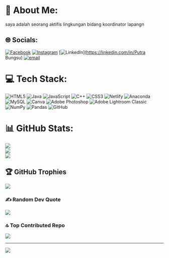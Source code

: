 # 💫 About Me:
saya adalah seorang aktifis lingkungan bidang koordinator lapangn


## 🌐 Socials:
[![Facebook](https://img.shields.io/badge/Facebook-%231877F2.svg?logo=Facebook&logoColor=white)](https://facebook.com/wawan) [![Instagram](https://img.shields.io/badge/Instagram-%23E4405F.svg?logo=Instagram&logoColor=white)](https://instagram.com/wawan_melayu2) [![LinkedIn](https://img.shields.io/badge/LinkedIn-%230077B5.svg?logo=linkedin&logoColor=white)](https://linkedin.com/in/Putra Bungsu) [![email](https://img.shields.io/badge/Email-D14836?logo=gmail&logoColor=white)](mailto:pb4960066@gmail.com) 

# 💻 Tech Stack:
![HTML5](https://img.shields.io/badge/html5-%23E34F26.svg?style=flat&logo=html5&logoColor=white) ![Java](https://img.shields.io/badge/java-%23ED8B00.svg?style=flat&logo=openjdk&logoColor=white) ![JavaScript](https://img.shields.io/badge/javascript-%23323330.svg?style=flat&logo=javascript&logoColor=%23F7DF1E) ![C++](https://img.shields.io/badge/c++-%2300599C.svg?style=flat&logo=c%2B%2B&logoColor=white) ![CSS3](https://img.shields.io/badge/css3-%231572B6.svg?style=flat&logo=css3&logoColor=white) ![Netlify](https://img.shields.io/badge/netlify-%23000000.svg?style=flat&logo=netlify&logoColor=#00C7B7) ![Anaconda](https://img.shields.io/badge/Anaconda-%2344A833.svg?style=flat&logo=anaconda&logoColor=white) ![MySQL](https://img.shields.io/badge/mysql-4479A1.svg?style=flat&logo=mysql&logoColor=white) ![Canva](https://img.shields.io/badge/Canva-%2300C4CC.svg?style=flat&logo=Canva&logoColor=white) ![Adobe Photoshop](https://img.shields.io/badge/adobe%20photoshop-%2331A8FF.svg?style=flat&logo=adobe%20photoshop&logoColor=white) ![Adobe Lightroom Classic](https://img.shields.io/badge/Adobe%20Lightroom%20Classic-31A8FF.svg?style=flat&logo=Adobe%20Lightroom%20Classic&logoColor=white) ![NumPy](https://img.shields.io/badge/numpy-%23013243.svg?style=flat&logo=numpy&logoColor=white) ![Pandas](https://img.shields.io/badge/pandas-%23150458.svg?style=flat&logo=pandas&logoColor=white) ![GitHub](https://img.shields.io/badge/github-%23121011.svg?style=flat&logo=github&logoColor=white)
# 📊 GitHub Stats:
![](https://github-readme-stats.vercel.app/api?username=gunawan03012001&theme=radical&hide_border=true&include_all_commits=true&count_private=false)<br/>
![](https://nirzak-streak-stats.vercel.app/?user=gunawan03012001&theme=radical&hide_border=true)<br/>
![](https://github-readme-stats.vercel.app/api/top-langs/?username=gunawan03012001&theme=radical&hide_border=true&include_all_commits=true&count_private=false&layout=compact)

## 🏆 GitHub Trophies
![](https://github-profile-trophy.vercel.app/?username=gunawan03012001&theme=radical&no-frame=true&no-bg=false&margin-w=4)

### ✍️ Random Dev Quote
![](https://quotes-github-readme.vercel.app/api?type=horizontal&theme=radical)

### 🔝 Top Contributed Repo
![](https://github-contributor-stats.vercel.app/api?username=gunawan03012001&limit=5&theme=radical&combine_all_yearly_contributions=true)

---
[![](https://visitcount.itsvg.in/api?id=gunawan03012001&icon=3&color=0)](https://visitcount.itsvg.in)

<!-- Proudly created with GPRM ( https://gprm.itsvg.in ) -->

